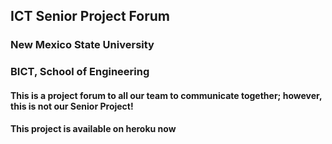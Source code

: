 ## ICT Senior Project Forum
### New Mexico State University
### BICT, School of Engineering


#### This is a project forum to all our team to communicate together; however, this is not our Senior Project!
#### This project is available on heroku now
